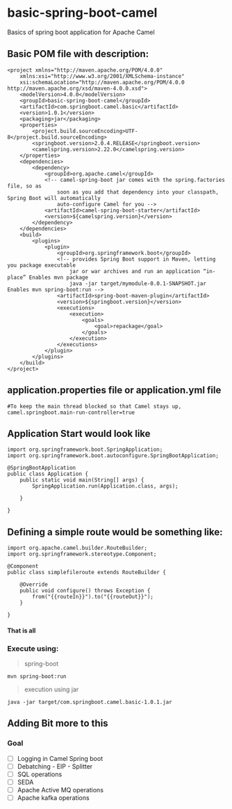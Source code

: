 
# basic-spring-boot-camel
Basics of spring boot application for Apache Camel
## Basic POM file with description:
```
<project xmlns="http://maven.apache.org/POM/4.0.0"
	xmlns:xsi="http://www.w3.org/2001/XMLSchema-instance"
	xsi:schemaLocation="http://maven.apache.org/POM/4.0.0 http://maven.apache.org/xsd/maven-4.0.0.xsd">
	<modelVersion>4.0.0</modelVersion>
	<groupId>basic-spring-boot-camel</groupId>
	<artifactId>com.springboot.camel.basic</artifactId>
	<version>1.0.1</version>
	<packaging>jar</packaging>
	<properties>
		<project.build.sourceEncoding>UTF-8</project.build.sourceEncoding>
		<springboot.version>2.0.4.RELEASE</springboot.version>
		<camelspring.version>2.22.0</camelspring.version>
	</properties>
	<dependencies>
		<dependency>
			<groupId>org.apache.camel</groupId>
			<!-- camel-spring-boot jar comes with the spring.factories file, so as 
				soon as you add that dependency into your classpath, Spring Boot will automatically 
				auto-configure Camel for you -->
			<artifactId>camel-spring-boot-starter</artifactId>
			<version>${camelspring.version}</version>
		</dependency>
	</dependencies>
	<build>
		<plugins>
			<plugin>
				<groupId>org.springframework.boot</groupId>
				<!-- provides Spring Boot support in Maven, letting you package executable 
					jar or war archives and run an application “in-place” Enables mvn package 
					java -jar target/mymodule-0.0.1-SNAPSHOT.jar Enables mvn spring-boot:run -->
				<artifactId>spring-boot-maven-plugin</artifactId>
				<version>${springboot.version}</version>
				<executions>
					<execution>
						<goals>
							<goal>repackage</goal>
						</goals>
					</execution>
				</executions>
			</plugin>
		</plugins>
	</build>
</project>
```
## application.properties file or application.yml file
```
#To keep the main thread blocked so that Camel stays up,
camel.springboot.main-run-controller=true
```

## Application Start would look like
```
import org.springframework.boot.SpringApplication;
import org.springframework.boot.autoconfigure.SpringBootApplication;

@SpringBootApplication
public class Application {
	public static void main(String[] args) {
		SpringApplication.run(Application.class, args);

	}

}
```

## Defining a simple route would be something like:
```
import org.apache.camel.builder.RouteBuilder;
import org.springframework.stereotype.Component;

@Component
public class simplefileroute extends RouteBuilder {

	@Override
	public void configure() throws Exception {
		from("{{routeIn}}").to("{{routeOut}}");		
	}

}
```

#### That is all
### Execute using:
> spring-boot
```
mvn spring-boot:run
```
> execution using jar
```
java -jar target/com.springboot.camel.basic-1.0.1.jar
```

## Adding Bit more to this

### Goal
- [ ] Logging in Camel Spring boot
- [ ] Debatching - EIP - Splitter
- [ ] SQL operations
- [ ] SEDA
- [ ] Apache Active MQ operations
- [ ] Apache kafka operations
